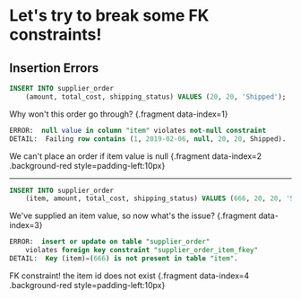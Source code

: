 # Let's try to break some FK constraints!

## Insertion Errors

<div class='row'>
<div class='cell-4'>

```sql {#fk-break-1}
INSERT INTO supplier_order 
    (amount, total_cost, shipping_status) VALUES (20, 20, 'Shipped');
```

</div>
<div class='cell-2 smallest'>

Why won't this order go through? {.fragment data-index=1}

</div>
</div>


<div class='row'>
<div class='cell-4'>

```sql {#fk-break-1a .fragment data-index=2}
ERROR:  null value in column "item" violates not-null constraint
DETAIL:  Failing row contains (1, 2019-02-06, null, 20, 20, Shipped).
```

</div>
<div class='cell-2 smallest'>

We can't place an order if item value is null {.fragment data-index=2 .background-red style=padding-left:10px}

</div>
</div>

<hr class="fragment" data-index="3" />


<div class='row'>
<div class='cell-4'>

```sql {#fk-break-2 .fragment data-index=3 data-span="2:6:9 .fragment data-style=highlight-in data-index=3; 2:57:59 .fragment data-style=highlight-in data-index=3;"}
INSERT INTO supplier_order 
    (item, amount, total_cost, shipping_status) VALUES (666, 20, 20, 'Shipped');
```

</div>
<div class='cell-2 smallest'>

We've supplied an item value, so now what's the issue? {.fragment data-index=3}

</div>
</div>


<div class='row'>
<div class='cell-4'>

```sql {#fk-break-2a .fragment data-index=4}
ERROR:  insert or update on table "supplier_order" 
    violates foreign key constraint "supplier_order_item_fkey"
DETAIL:  Key (item)=(666) is not present in table "item".
```

</div>
<div class='cell-2 smallest'>

FK constraint! the item id does not exist {.fragment data-index=4 .background-red style=padding-left:10px}

</div>
</div>
